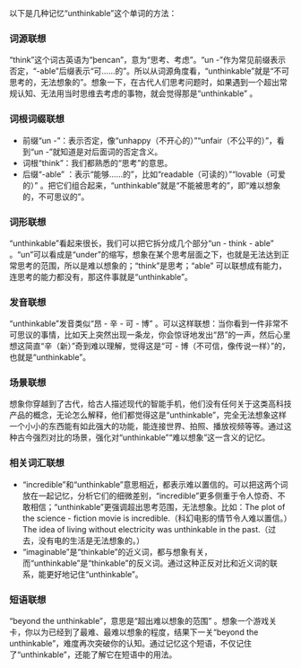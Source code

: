 以下是几种记忆“unthinkable”这个单词的方法：

### 词源联想
“think”这个词古英语为“þencan”，意为“思考、考虑”。“un -”作为常见前缀表示否定，“-able”后缀表示“可……的”。所以从词源角度看，“unthinkable”就是“不可思考的，无法想象的”。想象一下，在古代人们思考问题时，如果遇到一个超出常规认知、无法用当时思维去考虑的事物，就会觉得那是“unthinkable” 。 

### 词根词缀联想
 - 前缀“un -”：表示否定，像“unhappy（不开心的）”“unfair（不公平的）”，看到“un -”就知道是对后面词的否定含义。
 - 词根“think”：我们都熟悉的“思考”的意思。
 - 后缀“-able” ：表示“能够……的”，比如“readable（可读的）”“lovable（可爱的）” 。把它们组合起来，“unthinkable”就是“不能被思考的”，即“难以想象的，不可思议的”。

### 词形联想
“unthinkable”看起来很长，我们可以把它拆分成几个部分“un - think - able” 。“un”可以看成是“under”的缩写，想象在某个思考层面之下，也就是无法达到正常思考的范围，所以是难以想象的；“think”是思考；“able” 可以联想成有能力，连思考的能力都没有，那这件事就是“unthinkable”。 

### 发音联想
“unthinkable”发音类似“昂 - 辛 - 可 - 博” 。可以这样联想：当你看到一件非常不可思议的事情，比如天上突然出现一条龙，你会惊讶地发出“昂”的一声，然后心里想这简直“辛（新）”奇到难以理解，觉得这是“可 - 博（不可信，像传说一样）”的，也就是“unthinkable”。 

### 场景联想
想象你穿越到了古代，给古人描述现代的智能手机，他们没有任何关于这类高科技产品的概念，无论怎么解释，他们都觉得这是“unthinkable”，完全无法想象这样一个小小的东西能有如此强大的功能，能连接世界、拍照、播放视频等等。通过这种古今强烈对比的场景，强化对“unthinkable”“难以想象”这一含义的记忆。 

### 相关词汇联想
 - “incredible”和“unthinkable”意思相近，都表示难以置信的。可以把这两个词放在一起记忆，分析它们的细微差别，“incredible”更多侧重于令人惊奇、不敢相信；“unthinkable”更强调超出思考范围，无法想象。比如：The plot of the science - fiction movie is incredible.（科幻电影的情节令人难以置信。）The idea of living without electricity was unthinkable in the past.（过去，没有电的生活是无法想象的。）
 - “imaginable”是“thinkable”的近义词，都与想象有关，而“unthinkable”是“thinkable”的反义词。通过这种正反对比和近义词的联系，能更好地记住“unthinkable”。 

### 短语联想
“beyond the unthinkable”，意思是“超出难以想象的范围” 。想象一个游戏关卡，你以为已经到了最难、最难以想象的程度，结果下一关“beyond the unthinkable”，难度再次突破你的认知。通过记忆这个短语，不仅记住了“unthinkable”，还能了解它在短语中的用法。 